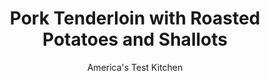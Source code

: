 ---
layout: ../../layouts/MarkdownPostLayout.astro
title: Pork Tenderloin with Roasted Potatoes and Shallots
author: America's Test Kitchen
pubDate: 2023-03-15
description: "Simple doesnt have to mean boring and bland."
image_url: https://res.cloudinary.com/hksqkdlah/image/upload/ar_1:1,c_fill,dpr_2.0,f_auto,fl_lossy.progressive.strip_profile,g_faces:auto,q_auto:low,w_344/8920_sfs-pork-tenderloin-with-roasted-potatoes-and-shallots-016-275838
tags: ["Main Courses","Pork","Weeknight"]
calories: 2123
protein: 44
carbohydrates: 49
fats: 
fiber: 6
ingredients: ["2 , Yukon Gold potatoes, scrubbed and sliced 1/2 inch thick","8 , shallots, peeled and halved lengthwise","3 tablespoons, olive oil","1/2 teaspoon, table salt","1/4 teaspoon, black pepper","2 (12- to 16-ounce), pork tenderloins","1 teaspoon, dried thyme","1/2 cup, sherry vinegar","3 tablespoons packed, dark brown sugar","1 tablespoon, coarse-grain mustard"]
serves: 4
time: "30 minutes"
instructions: ["Toss potatoes, shallots, 1 tablespoon oil, ½ teaspoon salt, and ¼ teaspoon pepper in large bowl. Cover tightly with plastic wrap and microwave until edges of potatoes are translucent and shallots begin to soften, about 5 minutes, shaking bowl halfway through cooking. Drain well.","Meanwhile, pat pork dry and season with salt and pepper. Heat 1 tablespoon oil in large nonstick skillet over medium-high heat until just smoking. Cook tenderloins until well browned all over, 5 to 7 minutes. Transfer to plate.","Add potato mixture, remaining oil, and thyme to now-empty skillet. Cook until potatoes are browned, about 5 minutes. Transfer to platter and cover with foil. Bring vinegar and brown sugar to boil in now-empty skillet over medium heat. Return tenderloins and any accumulated juices to skillet, cover, and cook, turning occasionally, until meat registers 145 degrees, about 10 minutes. Transfer pork to carving board and tent with foil. Simmer sauce until thickened, about 3 minutes. Off heat, whisk in mustard. Slice pork and transfer to platter with potato mixture. Pour sauce over pork. Serve."]
nutrition: ["1608 mg Potassium","596 mg Phosphorus","86 mg Calcium","4 mg Iron","104 mg Magnesium","456 mg Sodium","4 mg Zinc","17 g Fat","13 mg Niacin (B3)","10 g Monounsaturated","2 g Polyunsaturated","2 mg Thiamin (B1)","30 mg Vitamin C","122 mg Cholesterol","3 g Saturated","6 g Fiber","58 µg Folate (food)","20 g Sugars","13 µg Vitamin K","351 g Water","49 g Carbs","58 µg Folate equivalent (total)","44 g Protein","1 mg Vitamin E","2 mg Vitamin B6","530 kcal Energy","10 g Sugars, added","2123 calories"]
notes: "Balsamic vinegar will also work in this recipe."
---